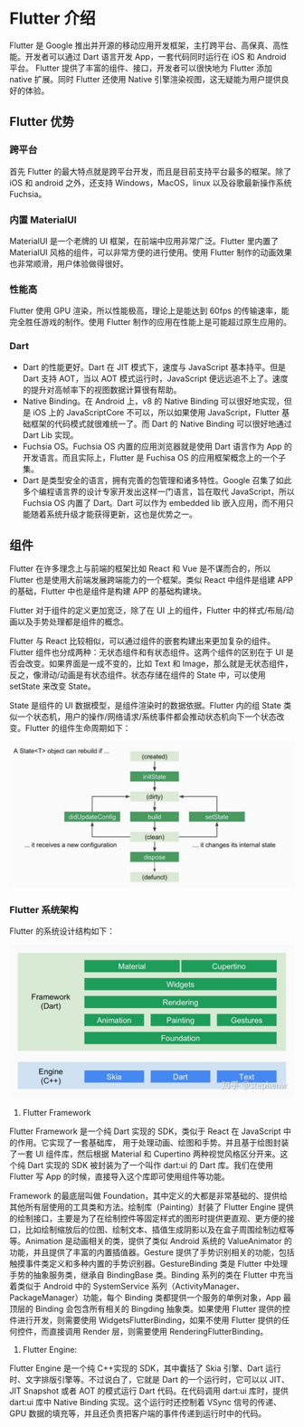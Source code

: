# Flutter 介绍

Flutter 是 Google 推出并开源的移动应用开发框架，主打跨平台、高保真、高性能。开发者可以通过 Dart 语言开发 App，一套代码同时运行在 iOS 和 Android 平台。 Flutter 提供了丰富的组件、接口，开发者可以很快地为 Flutter 添加 native 扩展。同时 Flutter 还使用 Native 引擎渲染视图，这无疑能为用户提供良好的体验。

## Flutter 优势

### 跨平台

首先 Flutter 的最大特点就是跨平台开发，而且是目前支持平台最多的框架。除了 iOS 和 android 之外，还支持 Windows，MacOS，linux 以及谷歌最新操作系统 Fuchsia。

### 内置 MaterialUI

MaterialUI 是一个老牌的 UI 框架，在前端中应用非常广泛。Flutter 里内置了 MaterialUI 风格的组件，可以非常方便的进行使用。使用 Flutter 制作的动画效果也非常顺滑，用户体验做得很好。

### 性能高

Flutter 使用 GPU 渲染，所以性能极高，理论上是能达到 60fps 的传输速率，能完全胜任游戏的制作。使用 Flutter 制作的应用在性能上是可能超过原生应用的。

### Dart

* Dart 的性能更好。Dart 在 JIT 模式下，速度与 JavaScript 基本持平。但是 Dart 支持 AOT，当以 AOT 模式运行时，JavaScript 便远远追不上了。速度的提升对高帧率下的视图数据计算很有帮助。
* Native Binding。在 Android 上，v8 的 Native Binding 可以很好地实现，但是 iOS 上的 JavaScriptCore 不可以，所以如果使用 JavaScript，Flutter 基础框架的代码模式就很难统一了。而 Dart 的 Native Binding 可以很好地通过 Dart Lib 实现。
* Fuchsia OS。Fuchsia OS 内置的应用浏览器就是使用 Dart 语言作为 App 的开发语言。而且实际上，Flutter 是 Fuchisa OS 的应用框架概念上的一个子集。
* Dart 是类型安全的语言，拥有完善的包管理和诸多特性。Google 召集了如此多个编程语言界的设计专家开发出这样一门语言，旨在取代 JavaScript，所以 Fuchsia OS 内置了 Dart。Dart 可以作为 embedded lib 嵌入应用，而不用只能随着系统升级才能获得更新，这也是优势之一。

## 组件

Flutter 在许多理念上与前端的框架比如 React 和 Vue 是不谋而合的，所以 Flutter 也是使用大前端发展跨端能力的一个框架。类似 React 中组件是组建 APP 的基础，Flutter 中也是组件是构建 APP 的基础构建块。

Flutter 对于组件的定义更加宽泛，除了在 UI 上的组件，Flutter 中的样式/布局/动画以及手势处理都是组件的概念。

Flutter 与 React 比较相似，可以通过组件的嵌套构建出来更加复杂的组件。Flutter 组件也分成两种：无状态组件和有状态组件。这两个组件的区别在于 UI 是否会改变。如果界面是一成不变的，比如 Text 和 Image，那么就是无状态组件，反之，像滑动/动画是有状态组件。状态存储在组件的 State 中，可以使用 setState 来改变 State。

State 是组件的 UI 数据模型，是组件渲染时的数据依据。Flutter 内的组 State 类似一个状态机，用户的操作/网络请求/系统事件都会推动状态机向下一个状态改变。Flutter 的组件生命周期如下：

![](../.gitbook/assets/state.png)

### Flutter 系统架构

Flutter 的系统设计结构如下：

![](../.gitbook/assets/struct.jpg)

1. Flutter Framework

Flutter Framework 是一个纯 Dart 实现的 SDK，类似于 React 在 JavaScript 中的作用。它实现了一套基础库， 用于处理动画、绘图和手势。并且基于绘图封装了一套 UI 组件库，然后根据 Material 和 Cupertino 两种视觉风格区分开来。这个纯 Dart 实现的 SDK 被封装为了一个叫作 dart:ui 的 Dart 库。我们在使用 Flutter 写 App 的时候，直接导入这个库即可使用组件等功能。

Framework 的最底层叫做 Foundation，其中定义的大都是非常基础的、提供给其他所有层使用的工具类和方法。绘制库（Painting）封装了 Flutter Engine 提供的绘制接口，主要是为了在绘制控件等固定样式的图形时提供更直观、更方便的接口，比如绘制缩放后的位图、绘制文本、插值生成阴影以及在盒子周围绘制边框等等。Animation 是动画相关的类，提供了类似 Android 系统的 ValueAnimator 的功能，并且提供了丰富的内置插值器。Gesture 提供了手势识别相关的功能，包括触摸事件类定义和多种内置的手势识别器。GestureBinding 类是 Flutter 中处理手势的抽象服务类，继承自 BindingBase 类。Binding 系列的类在 Flutter 中充当着类似于 Android 中的 SystemService 系列（ActivityManager、PackageManager）功能，每个 Binding 类都提供一个服务的单例对象，App 最顶层的 Binding 会包含所有相关的 Bingding 抽象类。如果使用 Flutter 提供的控件进行开发，则需要使用 WidgetsFlutterBinding，如果不使用 Flutter 提供的任何控件，而直接调用 Render 层，则需要使用 RenderingFlutterBinding。

1. Flutter Engine:

Flutter Engine 是一个纯 C++实现的 SDK，其中囊括了 Skia 引擎、Dart 运行时、文字排版引擎等。不过说白了，它就是 Dart 的一个运行时，它可以以 JIT、JIT Snapshot 或者 AOT 的模式运行 Dart 代码。在代码调用 dart:ui 库时，提供 dart:ui 库中 Native Binding 实现。这个运行时还控制着 VSync 信号的传递、GPU 数据的填充等，并且还负责把客户端的事件传递到运行时中的代码。


